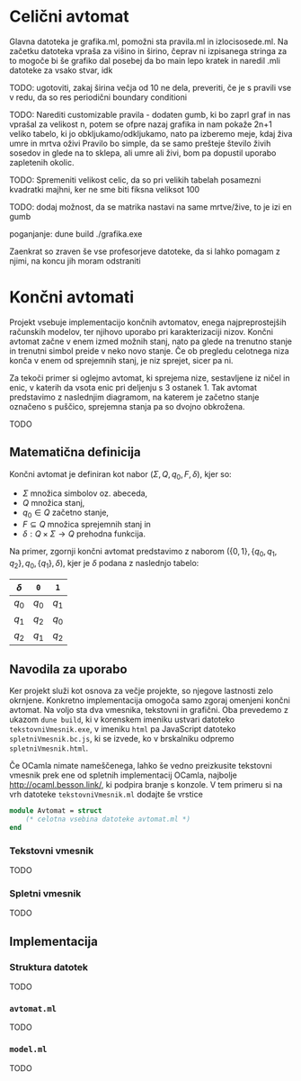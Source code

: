 


# Celični avtomat

Glavna datoteka je grafika.ml, pomožni sta pravila.ml in izlocisosede.ml. Na začetku datoteka vpraša za višino in širino, čeprav ni izpisanega stringa za to
mogoče bi še grafiko dal posebej da bo main lepo kratek in naredil .mli datoteke za vsako stvar, idk

TODO: ugotoviti, zakaj širina večja od 10 ne dela, preveriti, če je s pravili vse v redu, da so res periodični boundary conditioni

TODO: Narediti customizable pravila - dodaten gumb, ki bo zaprl graf in nas vprašal za velikost n, potem se ofpre nazaj grafika in nam pokaže 2n+1 veliko tabelo, ki jo obkljukamo/odkljukamo, nato pa izberemo meje, kdaj živa umre in mrtva oživi
Pravilo bo simple, da se samo prešteje število živih sosedov in glede na to sklepa, ali umre ali živi, bom pa dopustil uporabo zapletenih okolic.

TODO: Spremeniti velikost celic, da so pri velikih tabelah posamezni kvadratki majhni, ker ne sme biti fiksna veliksot 100

TODO: dodaj možnost, da se matrika nastavi na same mrtve/žive, to je izi en gumb

poganjanje: dune build
./grafika.exe

Zaenkrat so zraven še vse profesorjeve datoteke, da si lahko pomagam z njimi, na koncu jih moram odstraniti

# Končni avtomati

Projekt vsebuje implementacijo končnih avtomatov, enega najpreprostejših računskih modelov, ter njihovo uporabo pri karakterizaciji nizov. Končni avtomat začne v enem izmed možnih stanj, nato pa glede na trenutno stanje in trenutni simbol preide v neko novo stanje. Če ob pregledu celotnega niza konča v enem od sprejemnih stanj, je niz sprejet, sicer pa ni.

Za tekoči primer si oglejmo avtomat, ki sprejema nize, sestavljene iz ničel in enic, v katerih da vsota enic pri deljenju s 3 ostanek 1. Tak avtomat predstavimo z naslednjim diagramom, na katerem je začetno stanje označeno s puščico, sprejemna stanja pa so dvojno obkrožena.

TODO

## Matematična definicija

Končni avtomat je definiran kot nabor $(\Sigma, Q, q_0, F, \delta)$, kjer so:

- $\Sigma$ množica simbolov oz. abeceda,
- $Q$ množica stanj,
- $q_0 \in Q$ začetno stanje,
- $F \subseteq Q$ množica sprejemnih stanj in
- $\delta : Q \times \Sigma \to Q$ prehodna funkcija.

Na primer, zgornji končni avtomat predstavimo z naborom $(\{0, 1\}, \{q_0, q_1, q_2\}, q_0, \{q_1\}, \delta)$, kjer je $\delta$ podana z naslednjo tabelo:

| $\delta$ | `0`   | `1`   |
| -------- | ----- | ----- |
| $q_0$    | $q_0$ | $q_1$ |
| $q_1$    | $q_2$ | $q_0$ |
| $q_2$    | $q_1$ | $q_2$ |

## Navodila za uporabo

Ker projekt služi kot osnova za večje projekte, so njegove lastnosti zelo okrnjene. Konkretno implementacija omogoča samo zgoraj omenjeni končni avtomat. Na voljo sta dva vmesnika, tekstovni in grafični. Oba prevedemo z ukazom `dune build`, ki v korenskem imeniku ustvari datoteko `tekstovniVmesnik.exe`, v imeniku `html` pa JavaScript datoteko `spletniVmesnik.bc.js`, ki se izvede, ko v brskalniku odpremo `spletniVmesnik.html`.

Če OCamla nimate nameščenega, lahko še vedno preizkusite tekstovni vmesnik prek ene od spletnih implementacij OCamla, najbolje <http://ocaml.besson.link/>, ki podpira branje s konzole. V tem primeru si na vrh datoteke `tekstovniVmesnik.ml` dodajte še vrstice

```ocaml
module Avtomat = struct
    (* celotna vsebina datoteke avtomat.ml *)
end
```

### Tekstovni vmesnik

TODO

### Spletni vmesnik

TODO

## Implementacija

### Struktura datotek

TODO

### `avtomat.ml`

TODO

### `model.ml`

TODO
